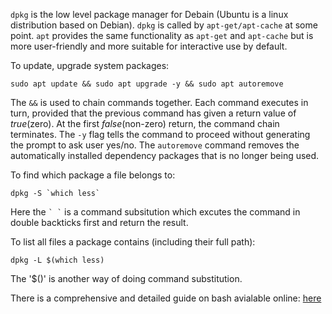 `dpkg` is the low level package manager for Debain (Ubuntu is a linux distribution based on Debian). `dpkg` is called by `apt-get/apt-cache` at some point. `apt` provides the same functionality as `apt-get` and `apt-cache` but is more user-friendly and more suitable for interactive use by default.

To update, upgrade system packages:
```{bash}
sudo apt update && sudo apt upgrade -y && sudo apt autoremove
```
The `&&` is used to chain commands together. Each command executes in turn, provided that the previous command has given a return value of *true*(zero). At the first *false*(non-zero) return, the command chain terminates. The `-y` flag tells the command to proceed without generating the prompt to ask user yes/no. The `autoremove` command removes the automatically installed dependency packages that is no longer being used.

To find which package a file belongs to:

```{bash}
dpkg -S `which less`
```

Here the `` ` ` `` is a command subsitution which excutes the command in double backticks first and return the result.

To list all files a package contains (including their full path):

```{bash}
dpkg -L $(which less)
```

The '$()' is another way of doing command substitution.

There is a comprehensive and detailed guide on bash avialable online: [here](https://tldp.org/LDP/abs/abs-guide.pdf)
